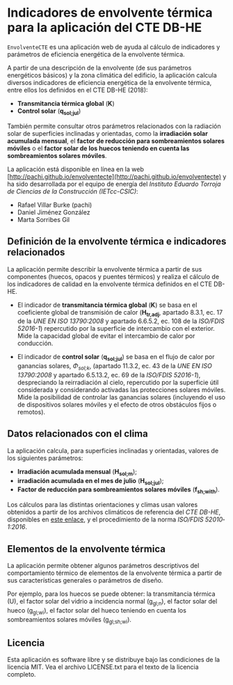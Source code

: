 # Indicadores de envolvente térmica para la aplicación del CTE DB-HE

`EnvolventeCTE` es una aplicación web de ayuda al cálculo de indicadores y parámetros de eficiencia energética de la envolvente térmica.

A partir de una descripción de la envolvente (de sus parámetros energéticos básicos) y la zona climática del edificio, la aplicación calcula diversos indicadores de eficiencia energética de la envolvente térmica, entre ellos los definidos en el CTE DB-HE (2018):

* **Transmitancia térmica global** (**K**)
* **Control solar** (**q<sub>sol;jul</sub>**)

También permite consultar otros parámetros relacionados con la radiación solar de superficies inclinadas y orientadas, como la **irradiación solar acumulada mensual**, el **factor de reducción para sombreamientos solares móviles** o el **factor solar de los huecos teniendo en cuenta las sombreamientos solares móviles**.

La aplicación está disponible en línea en la web [http://pachi.github.io/envolventecte](http://pachi.github.io/envolventecte) y ha sido desarrollada por el equipo de energía del <i>Instituto Eduardo Torroja de Ciencias de la Construcción (IETcc-CSIC)</i>:

* Rafael Villar Burke (pachi)
* Daniel Jiménez González
* Marta Sorribes Gil

## Definición de la envolvente térmica e indicadores relacionados

La aplicación permite describir la envolvente térmica a partir de sus componentes (huecos, opacos y puentes térmicos) y realiza el cálculo de los indicadores de calidad en la envolvente térmica definidos en el CTE DB-HE.

* El indicador de **transmitancia térmica global** (**K**) se basa en el coeficiente global de transmisión de calor (**H<sub>tr,adj</sub>**, apartado 8.3.1, ec. 17 de la _UNE EN ISO 13790:2008_ y apartado 6.6.5.2, ec. 108 de la _ISO/FDIS 52016-1_) repercutido por la superficie de intercambio con el exterior.<br /> Mide la capacidad global de evitar el intercambio de calor por conducción.

* El indicador de **control solar** (**q<sub>sol;jul</sub>**) se basa en el flujo de calor por ganancias solares, _Φ<sub>sol;k</sub>_, (apartado 11.3.2, ec. 43 de la _UNE EN ISO 13790:2008_ y apartado 6.5.13.2, ec. 69 de la _ISO/FDIS 52016-1_), despreciando la reirradiación al cielo, repercutido por la superficie útil considerada y considerando activadas las protecciones solares móviles.<br /> Mide la posibilidad de controlar las ganancias solares (incluyendo el uso de dispositivos solares móviles y el efecto de otros obstáculos fijos o remotos).

## Datos relacionados con el clima

La aplicación calcula, para superficies inclinadas y orientadas, valores de los siguientes parámetros:

* **Irradiación acumulada mensual** (**H<sub>sol;m</sub>**);
* **irradiación acumulada en el mes de julio** (**H<sub>sol;jul</sub>**);
* **Factor de reducción para sombreamientos solares móviles** (**f<sub>sh;with</sub>**).

Los cálculos para las distintas orientaciones y climas usan valores obtenidos a partir de los archivos climáticos de referencia del _CTE DB-HE_, disponibles en [este enlace](http://www.codigotecnico.org/images/stories/pdf/ahorroEnergia/CTEdatosMET_20140418.zip), y el procedimiento de la norma _ISO/FDIS 52010‐1:2016_.

## Elementos de la envolvente térmica

La aplicación permite obtener algunos parámetros descriptivos del comportamiento térmico de elementos de la envolvente térmica a partir de sus características generales o parámetros de diseño.

Por ejemplo, para los huecos se puede obtener: la transmitancia térmica (U), el factor solar del vidrio a incidencia normal (g<sub>gl;n</sub>), el factor solar del hueco (g<sub>gl;wi</sub>), el factor solar del hueco teniendo en cuenta los sombreamientos solares móviles (g<sub>gl;sh;wi</sub>).

## Licencia

Esta aplicación es software libre y se distribuye bajo las condiciones de la licencia MIT. Vea el archivo LICENSE.txt para el texto de la licencia completo.
